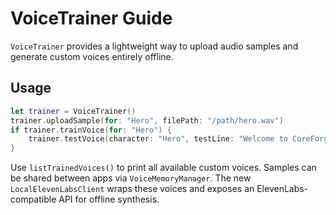 # VoiceTrainer Guide

`VoiceTrainer` provides a lightweight way to upload audio samples and generate custom voices entirely offline.

## Usage

```swift
let trainer = VoiceTrainer()
trainer.uploadSample(for: "Hero", filePath: "/path/hero.wav")
if trainer.trainVoice(for: "Hero") {
    trainer.testVoice(character: "Hero", testLine: "Welcome to CoreForge!")
}
```

Use `listTrainedVoices()` to print all available custom voices. Samples can be shared between apps via `VoiceMemoryManager`.
The new `LocalElevenLabsClient` wraps these voices and exposes an ElevenLabs-compatible API for offline synthesis.
